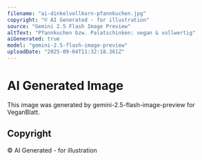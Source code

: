 ```yaml
---
filename: "ai-dinkelvollkorn-pfannkuchen.jpg"
copyright: "© AI Generated - for illustration"
source: "Gemini 2.5 Flash Image Preview"
altText: "Pfannkuchen bzw. Palatschinken: vegan & vollwertig"
aiGenerated: true
model: "gemini-2.5-flash-image-preview"
uploadDate: "2025-09-04T11:32:18.361Z"
---
```


# AI Generated Image

This image was generated by gemini-2.5-flash-image-preview for VeganBlatt.

## Copyright
© AI Generated - for illustration
